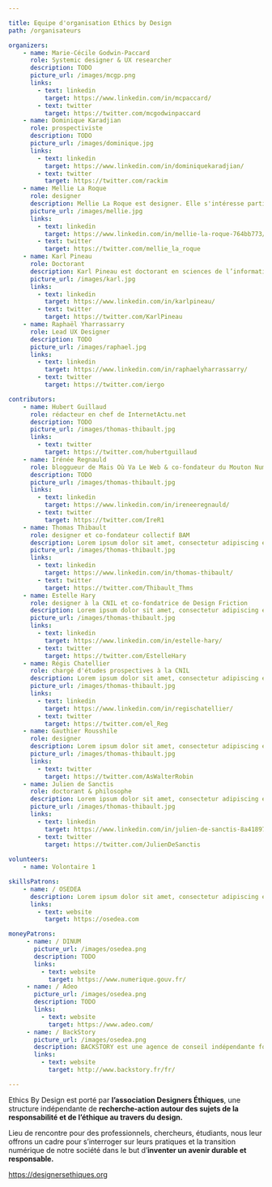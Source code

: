 ```yaml
---

title: Equipe d'organisation Ethics by Design
path: /organisateurs

organizers:
    - name: Marie-Cécile Godwin-Paccard
      role: Systemic designer & UX researcher
      description: TODO
      picture_url: /images/mcgp.png
      links:
        - text: linkedin
          target: https://www.linkedin.com/in/mcpaccard/
        - text: twitter
          target: https://twitter.com/mcgodwinpaccard
    - name: Dominique Karadjian
      role: prospectiviste
      description: TODO
      picture_url: /images/dominique.jpg
      links:
        - text: linkedin
          target: https://www.linkedin.com/in/dominiquekaradjian/
        - text: twitter
          target: https://twitter.com/rackim
    - name: Mellie La Roque
      role: designer
      description: Mellie La Roque est designer. Elle s'intéresse particulièrement au sujet de responsabilité du designer, de pratiques et méthodologies de design plus vertueuses - design systémique, sobriété numérique. 
      picture_url: /images/mellie.jpg
      links:
        - text: linkedin
          target: https://www.linkedin.com/in/mellie-la-roque-764bb773/
        - text: twitter
          target: https://twitter.com/mellie_la_roque
    - name: Karl Pineau
      role: Doctorant
      description: Karl Pineau est doctorant en sciences de l’information et de la communication. Il s’intéresse particulièrement aux notions de design de l’attention, design persuasif.
      picture_url: /images/karl.jpg
      links:
        - text: linkedin
          target: https://www.linkedin.com/in/karlpineau/
        - text: twitter
          target: https://twitter.com/KarlPineau
    - name: Raphaël Yharrassarry
      role: Lead UX Designer
      description: TODO
      picture_url: /images/raphael.jpg
      links:
        - text: linkedin
          target: https://www.linkedin.com/in/raphaelyharrassarry/
        - text: twitter
          target: https://twitter.com/iergo

contributors:
    - name: Hubert Guillaud
      role: rédacteur en chef de InternetActu.net
      description: TODO
      picture_url: /images/thomas-thibault.jpg
      links:
        - text: twitter
          target: https://twitter.com/hubertguillaud
    - name: Irénée Regnauld
      role: bloggueur de Mais Où Va Le Web & co-fondateur du Mouton Numérique
      description: TODO
      picture_url: /images/thomas-thibault.jpg
      links:
        - text: linkedin
          target: https://www.linkedin.com/in/ireneeregnauld/
        - text: twitter
          target: https://twitter.com/IreR1
    - name: Thomas Thibault
      role: designer et co-fondateur collectif BAM
      description: Lorem ipsum dolor sit amet, consectetur adipiscing elit. Pellentesque volutpat sem consequat tincidunt posuere. Curabitur vel blandit mauris. Pellentesque volutpat.
      picture_url: /images/thomas-thibault.jpg
      links:
        - text: linkedin
          target: https://www.linkedin.com/in/thomas-thibault/
        - text: twitter
          target: https://twitter.com/Thibault_Thms
    - name: Estelle Hary
      role: designer à la CNIL et co-fondatrice de Design Friction
      description: Lorem ipsum dolor sit amet, consectetur adipiscing elit. Pellentesque volutpat sem consequat tincidunt posuere. Curabitur vel blandit mauris. Pellentesque volutpat.
      picture_url: /images/thomas-thibault.jpg
      links:
        - text: linkedin
          target: https://www.linkedin.com/in/estelle-hary/
        - text: twitter
          target: https://twitter.com/EstelleHary
    - name: Régis Chatellier
      role: chargé d'études prospectives à la CNIL
      description: Lorem ipsum dolor sit amet, consectetur adipiscing elit. Pellentesque volutpat sem consequat tincidunt posuere. Curabitur vel blandit mauris. Pellentesque volutpat.
      picture_url: /images/thomas-thibault.jpg
      links:
        - text: linkedin
          target: https://www.linkedin.com/in/regischatellier/
        - text: twitter
          target: https://twitter.com/el_Reg
    - name: Gauthier Rousshile
      role: designer
      description: Lorem ipsum dolor sit amet, consectetur adipiscing elit. Pellentesque volutpat sem consequat tincidunt posuere. Curabitur vel blandit mauris. Pellentesque volutpat.
      picture_url: /images/thomas-thibault.jpg
      links:
        - text: twitter
          target: https://twitter.com/AsWalterRobin
    - name: Julien de Sanctis
      role: doctorant & philosophe
      description: Lorem ipsum dolor sit amet, consectetur adipiscing elit. Pellentesque volutpat sem consequat tincidunt posuere. Curabitur vel blandit mauris. Pellentesque volutpat.
      picture_url: /images/thomas-thibault.jpg
      links:
        - text: linkedin
          target: https://www.linkedin.com/in/julien-de-sanctis-8a418979/
        - text: twitter
          target: https://twitter.com/JulienDeSanctis
          
volunteers:
    - name: Volontaire 1

skillsPatrons:
    - name: / OSEDEA
      description: Lorem ipsum dolor sit amet, consectetur adipiscing elit. Pellentesque volutpat sem consequat tincidunt posuere. Curabitur vel blandit mauris. Pellentesque volutpat.
      links:
        - text: website
          target: https://osedea.com

moneyPatrons:
     - name: / DINUM
       picture_url: /images/osedea.png
       description: TODO
       links:
         - text: website
           target: https://www.numerique.gouv.fr/
     - name: / Adeo
       picture_url: /images/osedea.png
       description: TODO
       links:
         - text: website
           target: https://www.adeo.com/
     - name: / BackStory
       picture_url: /images/osedea.png
       description: BACKSTORY est une agence de conseil indépendante fondée en 2010 par des spécialistes de l’expérience utilisateur et du conseil stratégique, engagés et soucieux d’appliquer une démarche éthique et responsable, dans un esprit entreprenarial.
       links:
         - text: website
           target: http://www.backstory.fr/fr/

---
```


Ethics By Design est porté par **l’association Designers Éthiques**, une structure indépendante de **recherche-action autour des sujets de la responsabilité et de l’éthique au travers du design.**

Lieu de rencontre pour des professionnels, chercheurs, étudiants, nous leur offrons un cadre pour s’interroger sur leurs pratiques et la transition numérique de notre société dans le but d’**inventer un avenir durable et responsable.**

https://designersethiques.org